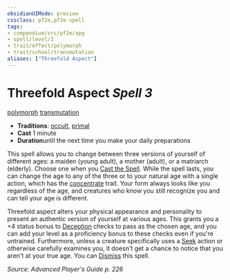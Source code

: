 ```yaml
---
obsidianUIMode: preview
cssclass: pf2e,pf2e-spell
tags:
- compendium/src/pf2e/apg
- spell/level/3
- trait/effect/polymorph
- trait/school/transmutation
aliases: ["Threefold Aspect"]
---
```

# Threefold Aspect *Spell 3*   
[polymorph](polymorph.md)  [transmutation](transmutation.md)  

- **Traditions**: [occult](occult.md), [primal](primal.md)
- **Cast** 1 minute 
- **Duration**until the next time you make your daily preparations

This spell allows you to change between three versions of yourself of different ages: a maiden (young adult), a mother (adult), or a matriarch (elderly). Choose one when you [Cast the Spell](cast-a-spell.md). While the spell lasts, you can change the age to any of the three or to your natural age with a single action, which has the [concentrate](concentrate.md) trait. Your form always looks like you regardless of the age, and creatures who know you still recognize you and can tell your age is different.

Threefold aspect alters your physical appearance and personality to present an authentic version of yourself at various ages. This grants you a +4 status bonus to [Deception](../skills.md#Deception) checks to pass as the chosen age, and you can add your level as a proficiency bonus to these checks even if you're untrained. Furthermore, unless a creature specifically uses a [Seek](seek.md) action or otherwise carefully examines you, it doesn't get a chance to notice that you aren't at your true age. You can [Dismiss](dismiss.md) this spell.

*Source: Advanced Player's Guide p. 226*